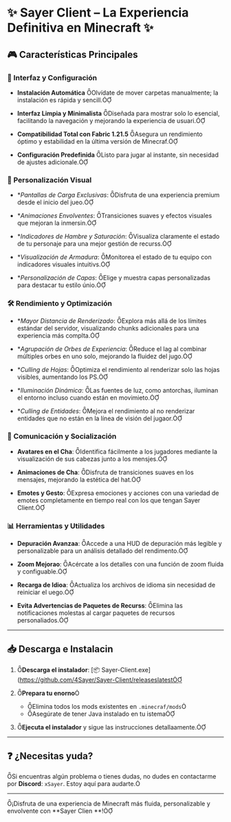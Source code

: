 # ✨ Sayer Client – La Experiencia Definitiva en Minecraft ✨

## 🎮 Características Principales

### 🔧 Interfaz y Configuración

- **Instalación Automática** Olvídate de mover carpetas manualmente; la instalación es rápida y sencill.

- **Interfaz Limpia y Minimalista** Diseñada para mostrar solo lo esencial, facilitando la navegación y mejorando la experiencia de usuari.

- **Compatibilidad Total con Fabric 1.21.5** Asegura un rendimiento óptimo y estabilidad en la última versión de Minecraf.

- **Configuración Predefinida** Listo para jugar al instante, sin necesidad de ajustes adicionale.

### 🎨 Personalización Visual

- **Pantallas de Carga Exclusivas*: Disfruta de una experiencia premium desde el inicio del jueo.

- **Animaciones Envolventes*: Transiciones suaves y efectos visuales que mejoran la inmersin.

- **Indicadores de Hambre y Saturación*: Visualiza claramente el estado de tu personaje para una mejor gestión de recurss.

- **Visualización de Armadura*: Monitorea el estado de tu equipo con indicadores visuales intuitivs.

- **Personalización de Capas*: Elige y muestra capas personalizadas para destacar tu estilo únio.

### 🛠️ Rendimiento y Optimización

- **Mayor Distancia de Renderizado*: Explora más allá de los límites estándar del servidor, visualizando chunks adicionales para una experiencia más complta.

- **Agrupación de Orbes de Experiencia*: Reduce el lag al combinar múltiples orbes en uno solo, mejorando la fluidez del jugo.

- **Culling de Hojas*: Optimiza el rendimiento al renderizar solo las hojas visibles, aumentando los PS.

- **Iluminación Dinámica*: Las fuentes de luz, como antorchas, iluminan el entorno incluso cuando están en movimieto.

- **Culling de Entidades*: Mejora el rendimiento al no renderizar entidades que no están en la línea de visión del jugaor.

### 💬 Comunicación y Socialización

- **Avatares en el Cha**: Identifica fácilmente a los jugadores mediante la visualización de sus cabezas junto a los mensjes.

- **Animaciones de Cha**: Disfruta de transiciones suaves en los mensajes, mejorando la estética del hat.

- **Emotes y Gesto**: Expresa emociones y acciones con una variedad de emotes completamente en tiempo real con los que tengan Sayer Client.

### 📊 Herramientas y Utilidades

- **Depuración Avanzaa**: Accede a una HUD de depuración más legible y personalizable para un análisis detallado del rendimento.

- **Zoom Mejorao**: Acércate a los detalles con una función de zoom fluida y configuable.

- **Recarga de Idioa**: Actualiza los archivos de idioma sin necesidad de reiniciar el uego.

- **Evita Advertencias de Paquetes de Recurss**: Elimina las notificaciones molestas al cargar paquetes de recursos personaliados.

---

## 📥 Descarga e Instalacin

1. **Descarga el instalador**: [📦 Sayer-Client.exe](https://github.com/4Sayer/Sayer-Client/releaseslatest

2. **Prepara tu enorno**
   - Elimina todos los mods existentes en `.minecraf/mods`
   - Asegúrate de tener Java instalado en tu istema

3. **Ejecuta el instalador** y sigue las instrucciones detallaamente.

---

## ❓ ¿Necesitas yuda?

Si encuentras algún problema o tienes dudas, no dudes en contactarme por **Discord**: `xSayer`. Estoy aquí para audarte.

---

¡Disfruta de una experiencia de Minecraft más fluida, personalizable y envolvente con **Sayer Clien **! 
